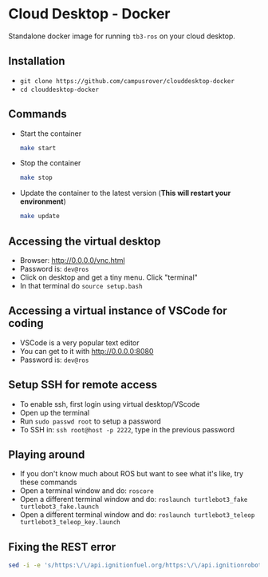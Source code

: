 # Cloud Desktop - Docker

Standalone docker image for running `tb3-ros` on your cloud desktop.

## Installation
* `git clone https://github.com/campusrover/clouddesktop-docker`
* `cd clouddesktop-docker`

## Commands
* Start the container
  ```bash
  make start
  ```
* Stop the container
  ```bash
  make stop
  ```
* Update the container to the latest version (**This will restart your environment**)
  ```bash
  make update
  ```

## Accessing the virtual desktop
* Browser: http://0.0.0.0/vnc.html
* Password is: `dev@ros`
* Click on desktop and get a tiny menu. Click "terminal"
* In that terminal do `source setup.bash`

## Accessing a virtual instance of VSCode for coding

* VSCode is a very popular text editor
* You can get to it with http://0.0.0.0:8080
* Password is: `dev@ros`

## Setup SSH for remote access
* To enable ssh, first login using virtual desktop/VScode
* Open up the terminal
* Run `sudo passwd root` to setup a password
* To SSH in: `ssh root@host -p 2222`, type in the previous password

## Playing around

* If you don't know much about ROS but want to see what it's like, try these commands
* Open a terminal window and do: `roscore`
* Open a different terminal window and do: `roslaunch turtlebot3_fake turtlebot3_fake.launch`
* Open a different terminal window and do: `roslaunch turtlebot3_teleop turtlebot3_teleop_key.launch`

## Fixing the REST error

```bash
sed -i -e 's/https:\/\/api.ignitionfuel.org/https:\/\/api.ignitionrobotics.org/g' ~/.ignition/fuel/config.yaml
```
